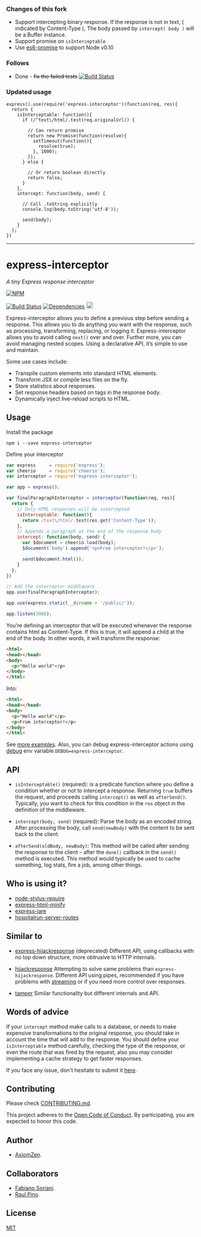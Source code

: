 
### Changes of this fork
* Support intercepting binary response. If the response is not in text, ( indicated by Content-Type ), The body passed by ```intercept( body )``` will be a Buffer instance.
* Support promise on ```isInterceptable```
* Use [es6-promise](https://www.npmjs.com/package/es6-promise "es6-promise") to support Node v0.10

### Follows
* Done - ~~fix the failed tests~~ [![Build Status](https://travis-ci.org/fuminchao/express-interceptor.svg)](https://travis-ci.org/fuminchao/express-interceptor)


### Updated usage
```
express().use(require('express-interceptor')(function(req, res){
  return {
    isInterceptable: function(){
      if (/^text\/html/.test(req.originalUrl)) {

        // Can return promise
        return new Promise(function(resolve){
          setTimeout(function(){
            resolve(true);
          }, 1000);
        });
      } else {

        // Or return boolean directly
        return false;
      }
    },
    intercept: function(body, send) {

      // Call .toString explicitly
      console.log(body.toString('utf-8'));

      send(body);
    }
  };
})
```

-----

# express-interceptor

_A tiny Express response interceptor_

[![NPM](https://nodei.co/npm/express-interceptor.png)](https://nodei.co/npm/express-interceptor/)

[![Build Status](https://travis-ci.org/axiomzen/express-interceptor.svg)](https://travis-ci.org/axiomzen/express-interceptor) [![Dependencies](https://david-dm.org/axiomzen/express-interceptor.png)](https://david-dm.org/axiomzen/express-interceptor.png)
<a href="https://zenhub.io"><img src="https://raw.githubusercontent.com/ZenHubIO/support/master/zenhub-badge.png" height="18px"></a>

Express-interceptor allows you to define a previous step before sending a response. This allows you to do anything you want with the response, such as processing, transforming, replacing, or logging it. Express-interceptor allows you to avoid calling `next()` over and over. Further more, you can avoid managing nested scopes. Using a declarative API, it’s simple to use and maintain.

Some use cases include:

- Transpile custom elements into standard HTML elements.
- Transform JSX or compile less files on the fly.
- Store statistics about responses.
- Set response headers based on tags in the response body.
- Dynamically inject live-reload scripts to HTML.

## Usage

Install the package


    npm i --save express-interceptor

Define your interceptor

```javascript
var express     = require('express');
var cheerio     = require('cheerio');
var interceptor = require('express-interceptor');

var app = express();

var finalParagraphInterceptor = interceptor(function(req, res){
  return {
    // Only HTML responses will be intercepted
    isInterceptable: function(){
      return /text\/html/.test(res.get('Content-Type'));
    },
    // Appends a paragraph at the end of the response body
    intercept: function(body, send) {
      var $document = cheerio.load(body);
      $document('body').append('<p>From interceptor!</p>');

      send($document.html());
    }
  };
})

// Add the interceptor middleware
app.use(finalParagraphInterceptor);

app.use(express.static(__dirname + '/public/'));

app.listen(3000);

```

You're defining an interceptor that will be executed whenever the response contains html as Content-Type. If this is true, it will append a child at the end of the body. In other words, it will transform the response:

```html
<html>
<head></head>
<body>
  <p>"Hello world"</p>
</body>
</html>
```

Into:

```html
<html>
<head></head>
<body>
  <p>"Hello world"</p>
  <p>From interceptor!</p>
</body>
</html>
```

See [more examples](https://github.com/axiomzen/express-interceptor/tree/master/examples). Also, you can debug express-interceptor actions using [debug](https://github.com/visionmedia/debug) env variable `DEBUG=express-interceptor`.

## API

* `isInterceptable()` (required): is a predicate function where you define a condition whether or not to intercept a response. Returning `true` buffers the request, and proceeds calling `intercept()` as well as `afterSend()`. Typically, you want to check for this condition in the `res` object in the definition of the middleware.

* `intercept(body, send)` (required): Parse the body as an encoded string. After processing the body, call `send(newBody)` with the content to be sent back to the client.

* `afterSend(oldBody, newBody)`: This method will be called after sending the response to the client – after the `done()` callback in the `send()` method is executed. This method would typically be used to cache something, log stats, fire a job, among other things.

## Who is using it?

* [node-stylus-require](https://www.npmjs.com/package/node-stylus-require)
* [express-html-minify](https://www.npmjs.com/package/express-html-minify)
* [express-jare](https://www.npmjs.com/package/express-jare)
* [hospitalrun-server-routes](https://www.npmjs.com/package/hospitalrun-server-routes)

## Similar to

- [express-hijackresponse](https://github.com/papandreou/express-hijackresponse) (deprecated) Different API, using callbacks with no top down structure, more obtrusive to HTTP internals.

- [hijackresponse](https://github.com/gustavnikolaj/hijackresponse)
Attempting to solve same problems than `express-hijackresponse`. Different API using pipes, recommended if you have problems with [streaming](https://github.com/axiomzen/express-interceptor/issues/15) or if you need more control over responses.

- [tamper](https://github.com/fgnass/tamper)
Similar functionality but different internals and API.

## Words of advice

If your `intercept` method make calls to a database, or needs to make expensive transformations to the original response, you should take in account the time that will add to the response. You should define your `isInterceptable` method carefully, checking the type of the response, or even the route that was fired by the request, also you may consider implementing a cache strategy to get faster responses.

If you face any issue, don't hesitate to submit it [here](https://github.com/axiomzen/express-interceptor/issues).

## Contributing

Please check [CONTRIBUTING.md](CONTRIBUTING.md).

This project adheres to the [Open Code of Conduct](http://todogroup.org/opencodeofconduct/#express-interceptor/ipinoraul@gmail.com). By participating, you are expected to honor this code.

## Author

* [AxiomZen](https://www.axiomzen.co/).

## Collaborators

* [Fabiano Soriani](https://github.com/flockonus).
* [Raul Pino](https://github.com/p1nox).

## License

  [MIT](LICENSE)

